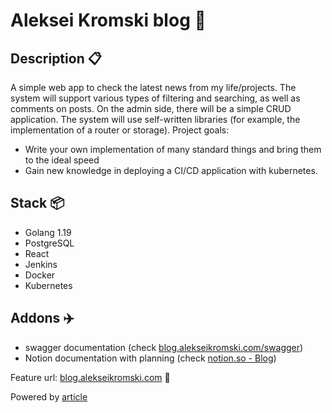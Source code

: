 # Aleksei Kromski blog 🥳

## Description 📋
A simple web app to check the latest news from my life/projects. The system will support various types of filtering and searching, as well as comments on posts. On the admin side, there will be a simple CRUD application. The system will use self-written libraries (for example, the implementation of a router or storage).
Project goals:
  - Write your own implementation of many standard things and bring them to the ideal speed
  - Gain new knowledge in deploying a CI/CD application with kubernetes.


## Stack 📦
 - Golang 1.19
 - PostgreSQL
 - React
 - Jenkins
 - Docker
 - Kubernetes

## Addons ✈️
 - swagger documentation (check [blog.alekseikromski.com/swagger](http://blog.alekseikromski.com))
 - Notion documentation with planning (check [notion.so - Blog](https://mirage-freezer-7c9.notion.site/Blog-planning-92e3f4e5c1ed4d0c965fad3596e062f6))
 
Feature url: [blog.alekseikromski.com](http://blog.alekseikromski.com) 🔗

Powered by [article](https://medium.com/@dpaunin/%D0%BB%D1%83%D1%87%D1%88%D0%B0%D1%8F-%D0%B0%D1%80%D1%85%D0%B8%D1%82%D0%B5%D0%BA%D1%82%D1%83%D1%80%D0%B0-%D0%BD%D0%B0-%D0%B1%D0%B0%D0%B7%D0%B5-docker-%D0%B8-kubernetes-%D0%BC%D0%B8%D1%84-%D0%B8%D0%BB%D0%B8-%D1%80%D0%B5%D0%B0%D0%BB%D1%8C%D0%BD%D0%BE%D1%81%D1%82%D1%8C-38990706dbeb)
